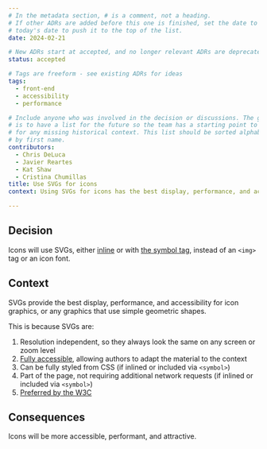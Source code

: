 ```yaml
---
# In the metadata section, # is a comment, not a heading.
# If other ADRs are added before this one is finished, set the date to
# today's date to push it to the top of the list.
date: 2024-02-21

# New ADRs start at accepted, and no longer relevant ADRs are deprecated.
status: accepted

# Tags are freeform - see existing ADRs for ideas
tags:
  - front-end
  - accessibility
  - performance

# Include anyone who was involved in the decision or discussions. The goal
# is to have a list for the future so the team has a starting point to ask
# for any missing historical context. This list should be sorted alphabetically
# by first name.
contributors:
  - Chris DeLuca
  - Javier Reartes
  - Kat Shaw
  - Cristina Chumillas
title: Use SVGs for icons
context: Using SVGs for icons has the best display, performance, and accessibility

---
```

## Decision

Icons will use SVGs, either [inline](https://css-tricks.com/using-svg/#aa-using-inline-svg) or with [the symbol tag](https://css-tricks.com/svg-symbol-good-choice-icons/), instead of an `<img>` tag or an icon font.

## Context

SVGs provide the best display, performance, and accessibility for icon graphics, or any graphics that use simple geometric shapes.

This is because SVGs are:

1. Resolution independent, so they always look the same on any screen or zoom level
2. [Fully accessible](https://css-tricks.com/accessible-svgs/), allowing authors to adapt the material to the context
3. Can be fully styled from CSS (if inlined or included via `<symbol>`)
4. Part of the page, not requiring additional network requests (if inlined or included via `<symbol>`)
5. [Preferred by the W3C](https://www.w3.org/TR/SVG-access/)


##  Consequences

Icons will be more accessible, performant, and attractive.
